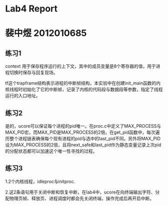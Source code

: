 # Lab4 Report
# 裴中煜 2012010685

## 练习1

context 用于保存程序运行的上下文，其中的成员变量是8个寄存器的值，用于进程切换时保存与回复现场。

tf这个trapframe结构表示进程的中断帧结构，本实验中在创建init_main函数的内核线程时初始化了它的中断帧，记录了内核的代码段与数据段等参数，指定了线程运行的入口地址。

## 练习2

是的，ucore可以保证每个进程的pid唯一。在proc.c中定义了MAX_PROCESS与MAX_PID宏，而MAX_PID是MAX_PROCESS的2倍，在get_pid函数中，每次遍历整个进程链表确保每个现有进程的pid与选中的last_pid不同。另外将MAX_PID设为MAX_PROCESS的2倍，且将next_safe和last_pid作为静态变量记录上次pid的分配状态都可以加速这个唯一性寻找的过程。

## 练习3

1.2个内核线程，idleproc与initproc.

2.这2条语句用于关闭中断和恢复中断，在lab4中，ucore在向终端输出字符、分配物理页帧、释放页、进程调度时都会先关闭终端，操作完成后再开启中断。
